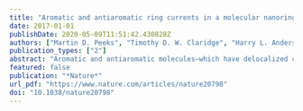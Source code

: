 ```yaml
---
title: "Aromatic and antiaromatic ring currents in a molecular nanoring"
date: 2017-01-01
publishDate: 2020-05-09T11:51:42.430828Z
authors: ["Martin D. Peeks", "Timothy D. W. Claridge", "Harry L. Anderson"]
publication_types: ["2"]
abstract: "Aromatic and antiaromatic molecules—which have delocalized circuits of [4n + 2] or [4n] electrons, respectively—exhibit ring currents around their perimeters1,2,3,4. The direction of the ring current in an aromatic molecule is such as to generate a magnetic field that opposes the external field inside the ring (a ‘diatropic’ current), while the ring current in an antiaromatic molecule flows in the reverse direction (‘paratropic’)5. Similar persistent currents occur in metal or semiconductor rings, when the phase coherence of the electronic wavefunction is preserved around the ring6,7. Persistent currents in non-molecular rings switch direction as a function of the magnetic flux passing through the ring, so that they can be changed from diatropic (‘aromatic’) to paratropic (‘antiaromatic’) simply by changing the external magnetic field. As in molecular systems, the direction of the persistent current also depends on the number of electrons8. The relationship between ring currents in molecular and non-molecular rings is poorly understood, partly because they are studied in different size regimes: the largest aromatic molecules have diameters of about one nanometre, whereas persistent currents are observed in microfabricated rings with diameters of 20–1,000 nanometres. Understanding the connection between aromaticity and quantum-coherence effects in mesoscopic rings provides a motivation for investigating ring currents in molecules of an intermediate size9. Here we show, using nuclear magnetic resonance spectroscopy and density functional theory, that a six-porphyrin nanoring template complex, with a diameter of 2.4 nanometres, is antiaromatic in its 4+ oxidation state (80 π electrons) and aromatic in its 6+ oxidation state (78 π electrons). The antiaromatic state has a huge paramagnetic susceptibility, despite having no unpaired electrons. This work demonstrates that a global ring current can be promoted in a macrocycle by adjusting its oxidation state to suppress the local ring currents of its components.The discovery of ring currents around a molecule with a circumference of 7.5 nanometres, at room temperature, shows that quantum coherence can persist in surprisingly large molecular frameworks."
featured: false
publication: "*Nature*"
url_pdf: "https://www.nature.com/articles/nature20798"
doi: "10.1038/nature20798"
---
```


